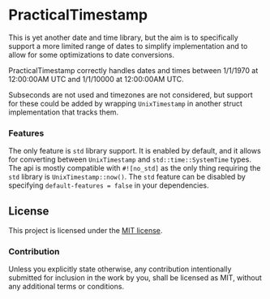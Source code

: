# PracticalTimestamp

This is yet another date and time library, but the aim is to specifically support a more limited range of dates to simplify implementation and to allow for some optimizations to date conversions.

PracticalTimestamp correctly handles dates and times between 1/1/1970 at 12:00:00AM UTC and 1/1/10000 at 12:00:00AM UTC.

Subseconds are not used and timezones are not considered, but support for these could be added by wrapping `UnixTimestamp` in another struct implementation that tracks them.

### Features

The only feature is `std` library support. It is enabled by default, and it allows for converting between `UnixTimestamp` and `std::time::SystemTime` types. The api is mostly compatible with `#![no_std]` as the only thing requiring the `std` library is `UnixTimestamp::now()`. The `std` feature can be disabled by specifying `default-features = false` in your dependencies.

## License

This project is licensed under the [MIT license](LICENSE).

### Contribution

Unless you explicitly state otherwise, any contribution intentionally submitted
for inclusion in the work by you, shall be licensed as MIT, without any additional
terms or conditions.
